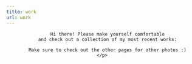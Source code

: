 ```yaml
---
title: work
url: work
---
```


<div align="center">
	<p>

		Hi there! Please make yourself comfortable
		and check out a collection of my most recent works:

		Make sure to check out the other pages for other photos :)
	</p>
</div>

